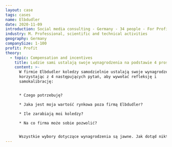 ```yaml
---
layout: case
tags: cases
name: Elbdudler
date: 2020-11-09
introduction: Social media consulting - Germany - 34 people - For Profit.
industry: M. Professional, scientific and technical activities
geography: Germany
companySize: 1-100
profit: Profit
theory:
  - topic: Compensation and incentives
    title: Ludzie sami ustalają swoje wynagrodzenia na podstawie 4 prostych pytań
    content: >-
      W firmie Elbdudler koledzy samodzielnie ustalają swoje wynagrodzenie,
      korzystając z 4 następujących pytań, aby wywołać refleksję i
      samokalibrację:


      * Czego potrzebuję?

      * Jaka jest moja wartość rynkowa poza firmą Elbdudler?

      * Ile zarabiają moi koledzy?

      * Na co firma może sobie pozwolić?


      Wszystkie wybory dotyczące wynagrodzenia są jawne. Jak dotąd nikt nigdy nie dokonał skandalicznego wyboru. Jeśli ktoś prosi o bardzo wysokie wynagrodzenie, koledzy mogą poprosić go o przedstawienie propozycji, w jaki sposób firma mogłaby zarobić więcej pieniędzy. Realizacja planu należy do tej osoby ^[[http://www.mopo.de/geld/deutschlands-coolster-chef-er-laesst-mitarbeiter-selbst--ueber-ihr-gehalt-bestimmen,5066776,29007608.html](https://www.mopo.de/news/politik-wirtschaft/geld/deutschlands-coolster-chef-er-laesst-mitarbeiter-selbst--ueber-ihr-gehalt-bestimmen-282620)]
---
```

